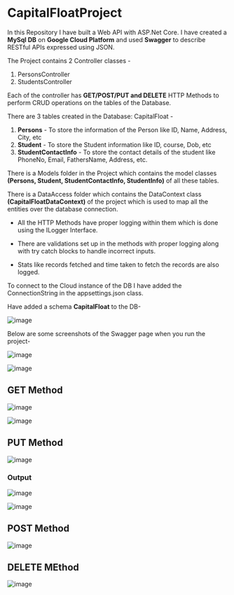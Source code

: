 # CapitalFloatProject

In this Repository I have built a Web API with ASP.Net Core. I have created a **MySql DB** on **Google Cloud Platform** and used **Swagger** to describe RESTful APIs expressed using JSON.

The Project contains 2 Controller classes -
  1) PersonsController
  2) StudentsController

Each of the controller has **GET/POST/PUT and DELETE** HTTP Methods to perform CRUD operations on the tables of the Database.

There are 3 tables created in the Database: CapitalFloat - 
  1) **Persons** - To store the information of the Person like ID, Name, Address, City, etc
  2) **Student** - To store the Student information like ID, course, Dob, etc
  3) **StudentContactInfo** - To store the contact details of the student like PhoneNo, Email, FathersName, Address, etc.

There is a Models folder in the Project which contains the model classes **(Persons, Student, StudentContactInfo, StudentInfo)** of all these tables.

There is a DataAccess folder which contains the DataContext class **(CapitalFloatDataContext)** of the project which is used to map all the entities over the database connection.

- All the HTTP Methods have proper logging within them which is done using the ILogger Interface.

- There are validations set up in the methods with proper logging along with try catch blocks to handle incorrect inputs.

- Stats like records fetched and time taken to fetch the records are also logged.

To connect to the Cloud instance of the DB I have added the ConnectionString in the appsettings.json class. 

Have added a schema **CapitalFloat** to the DB-

![image](https://user-images.githubusercontent.com/29959387/132464161-2939c114-7114-4730-941e-cc1046f4ef16.png)

Below are some screenshots of the Swagger page when you run the project-

![image](https://user-images.githubusercontent.com/29959387/132460241-adeb405a-20c7-4a7f-b75b-74fb1c3add0e.png)

![image](https://user-images.githubusercontent.com/29959387/132460806-239d9ec3-f6f7-4ad3-8b48-52ced55bfb8b.png)

## GET Method
![image](https://user-images.githubusercontent.com/29959387/132460903-f16ed470-26b7-44d2-a1a4-656a4ce4b648.png)

![image](https://user-images.githubusercontent.com/29959387/132460998-d302e1a6-9c36-452f-9c0b-45a8d5e8469b.png)

## PUT Method
![image](https://user-images.githubusercontent.com/29959387/132461755-6cc6146f-1e43-43f9-bc7b-12b10fe0ccfd.png)

### Output
![image](https://user-images.githubusercontent.com/29959387/132461947-d1f2f08d-f09a-474c-9d51-8fdc116f0c94.png)

![image](https://user-images.githubusercontent.com/29959387/132461895-afea7f71-ed5a-49a6-8583-56dd6c40cb6d.png)

## POST Method
![image](https://user-images.githubusercontent.com/29959387/132462113-e5fc3fd6-7dc0-47f9-843e-4f23e655d251.png)

## DELETE MEthod
![image](https://user-images.githubusercontent.com/29959387/132462251-72f61b9c-9839-4656-bc6e-29c23361eb5a.png)

